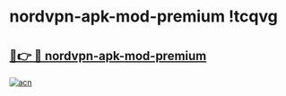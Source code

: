 # nordvpn-apk-mod-premium !tcqvg

# <h2><a href="https://apf7pw.esa.edu.pl?title=nordvpn-apk-mod-premium&ref=tcqvg">🔗👉 🔴 nordvpn-apk-mod-premium</a></h2>

[![acn](https://github.com/user-attachments/assets/0f9c940e-d8b0-45ae-aac7-cd30a18b3e1c)](https://apf7pw.esa.edu.pl?title=nordvpn-apk-mod-premium&ref=tcqvg)

